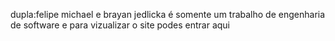 dupla:felipe michael e brayan jedlicka
é somente um trabalho de engenharia de software
e para vizualizar o site podes entrar aqui
